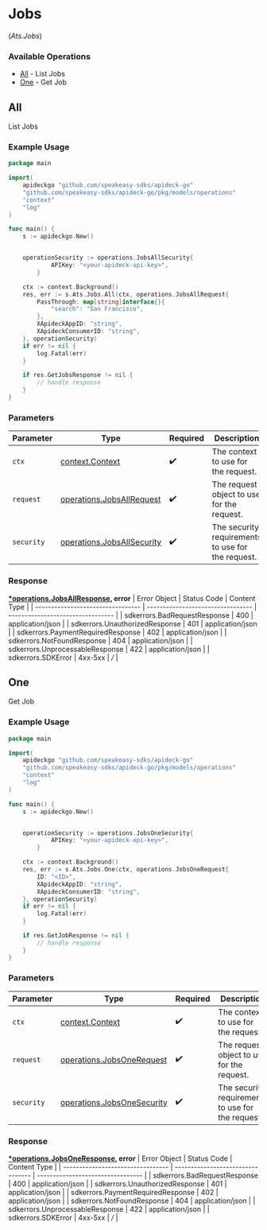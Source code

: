 # Jobs
(*Ats.Jobs*)

### Available Operations

* [All](#all) - List Jobs
* [One](#one) - Get Job

## All

List Jobs

### Example Usage

```go
package main

import(
	apideckgo "github.com/speakeasy-sdks/apideck-go"
	"github.com/speakeasy-sdks/apideck-go/pkg/models/operations"
	"context"
	"log"
)

func main() {
    s := apideckgo.New()


    operationSecurity := operations.JobsAllSecurity{
            APIKey: "<your-apideck-api-key>",
        }

    ctx := context.Background()
    res, err := s.Ats.Jobs.All(ctx, operations.JobsAllRequest{
        PassThrough: map[string]interface{}{
            "search": "San Francisco",
        },
        XApideckAppID: "string",
        XApideckConsumerID: "string",
    }, operationSecurity)
    if err != nil {
        log.Fatal(err)
    }

    if res.GetJobsResponse != nil {
        // handle response
    }
}
```

### Parameters

| Parameter                                                                    | Type                                                                         | Required                                                                     | Description                                                                  |
| ---------------------------------------------------------------------------- | ---------------------------------------------------------------------------- | ---------------------------------------------------------------------------- | ---------------------------------------------------------------------------- |
| `ctx`                                                                        | [context.Context](https://pkg.go.dev/context#Context)                        | :heavy_check_mark:                                                           | The context to use for the request.                                          |
| `request`                                                                    | [operations.JobsAllRequest](../../pkg/models/operations/jobsallrequest.md)   | :heavy_check_mark:                                                           | The request object to use for the request.                                   |
| `security`                                                                   | [operations.JobsAllSecurity](../../pkg/models/operations/jobsallsecurity.md) | :heavy_check_mark:                                                           | The security requirements to use for the request.                            |


### Response

**[*operations.JobsAllResponse](../../pkg/models/operations/jobsallresponse.md), error**
| Error Object                      | Status Code                       | Content Type                      |
| --------------------------------- | --------------------------------- | --------------------------------- |
| sdkerrors.BadRequestResponse      | 400                               | application/json                  |
| sdkerrors.UnauthorizedResponse    | 401                               | application/json                  |
| sdkerrors.PaymentRequiredResponse | 402                               | application/json                  |
| sdkerrors.NotFoundResponse        | 404                               | application/json                  |
| sdkerrors.UnprocessableResponse   | 422                               | application/json                  |
| sdkerrors.SDKError                | 4xx-5xx                           | */*                               |

## One

Get Job

### Example Usage

```go
package main

import(
	apideckgo "github.com/speakeasy-sdks/apideck-go"
	"github.com/speakeasy-sdks/apideck-go/pkg/models/operations"
	"context"
	"log"
)

func main() {
    s := apideckgo.New()


    operationSecurity := operations.JobsOneSecurity{
            APIKey: "<your-apideck-api-key>",
        }

    ctx := context.Background()
    res, err := s.Ats.Jobs.One(ctx, operations.JobsOneRequest{
        ID: "<ID>",
        XApideckAppID: "string",
        XApideckConsumerID: "string",
    }, operationSecurity)
    if err != nil {
        log.Fatal(err)
    }

    if res.GetJobResponse != nil {
        // handle response
    }
}
```

### Parameters

| Parameter                                                                    | Type                                                                         | Required                                                                     | Description                                                                  |
| ---------------------------------------------------------------------------- | ---------------------------------------------------------------------------- | ---------------------------------------------------------------------------- | ---------------------------------------------------------------------------- |
| `ctx`                                                                        | [context.Context](https://pkg.go.dev/context#Context)                        | :heavy_check_mark:                                                           | The context to use for the request.                                          |
| `request`                                                                    | [operations.JobsOneRequest](../../pkg/models/operations/jobsonerequest.md)   | :heavy_check_mark:                                                           | The request object to use for the request.                                   |
| `security`                                                                   | [operations.JobsOneSecurity](../../pkg/models/operations/jobsonesecurity.md) | :heavy_check_mark:                                                           | The security requirements to use for the request.                            |


### Response

**[*operations.JobsOneResponse](../../pkg/models/operations/jobsoneresponse.md), error**
| Error Object                      | Status Code                       | Content Type                      |
| --------------------------------- | --------------------------------- | --------------------------------- |
| sdkerrors.BadRequestResponse      | 400                               | application/json                  |
| sdkerrors.UnauthorizedResponse    | 401                               | application/json                  |
| sdkerrors.PaymentRequiredResponse | 402                               | application/json                  |
| sdkerrors.NotFoundResponse        | 404                               | application/json                  |
| sdkerrors.UnprocessableResponse   | 422                               | application/json                  |
| sdkerrors.SDKError                | 4xx-5xx                           | */*                               |
